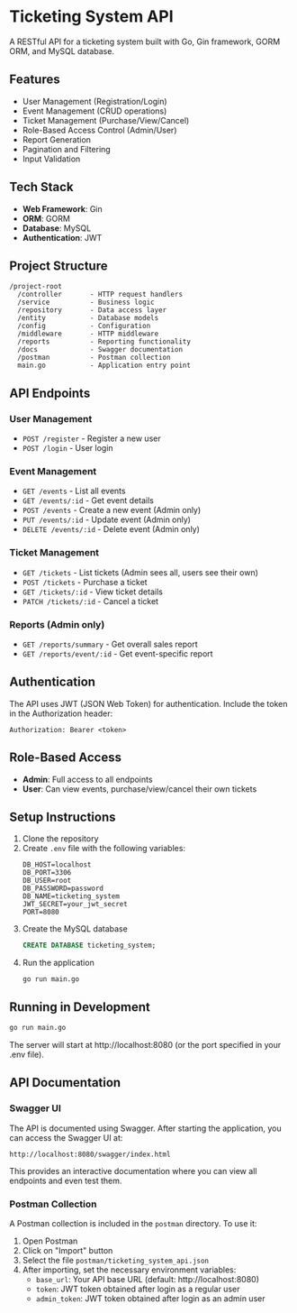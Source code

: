 # Ticketing System API

A RESTful API for a ticketing system built with Go, Gin framework, GORM ORM, and MySQL database.

## Features

- User Management (Registration/Login)
- Event Management (CRUD operations)
- Ticket Management (Purchase/View/Cancel)
- Role-Based Access Control (Admin/User)
- Report Generation
- Pagination and Filtering
- Input Validation

## Tech Stack

- **Web Framework**: Gin
- **ORM**: GORM
- **Database**: MySQL
- **Authentication**: JWT

## Project Structure

```
/project-root
  /controller       - HTTP request handlers
  /service          - Business logic
  /repository       - Data access layer
  /entity           - Database models
  /config           - Configuration
  /middleware       - HTTP middleware
  /reports          - Reporting functionality
  /docs             - Swagger documentation
  /postman          - Postman collection
  main.go           - Application entry point
```

## API Endpoints

### User Management

- `POST /register` - Register a new user
- `POST /login` - User login

### Event Management

- `GET /events` - List all events
- `GET /events/:id` - Get event details
- `POST /events` - Create a new event (Admin only)
- `PUT /events/:id` - Update event (Admin only)
- `DELETE /events/:id` - Delete event (Admin only)

### Ticket Management

- `GET /tickets` - List tickets (Admin sees all, users see their own)
- `POST /tickets` - Purchase a ticket
- `GET /tickets/:id` - View ticket details
- `PATCH /tickets/:id` - Cancel a ticket

### Reports (Admin only)

- `GET /reports/summary` - Get overall sales report
- `GET /reports/event/:id` - Get event-specific report

## Authentication

The API uses JWT (JSON Web Token) for authentication. Include the token in the Authorization header:

```
Authorization: Bearer <token>
```

## Role-Based Access

- **Admin**: Full access to all endpoints
- **User**: Can view events, purchase/view/cancel their own tickets

## Setup Instructions

1. Clone the repository
2. Create `.env` file with the following variables:
   ```
   DB_HOST=localhost
   DB_PORT=3306
   DB_USER=root
   DB_PASSWORD=password
   DB_NAME=ticketing_system
   JWT_SECRET=your_jwt_secret
   PORT=8080
   ```
3. Create the MySQL database
   ```sql
   CREATE DATABASE ticketing_system;
   ```
4. Run the application
   ```
   go run main.go
   ```

## Running in Development

```bash
go run main.go
```

The server will start at http://localhost:8080 (or the port specified in your .env file).

## API Documentation

### Swagger UI

The API is documented using Swagger. After starting the application, you can access the Swagger UI at:

```
http://localhost:8080/swagger/index.html
```

This provides an interactive documentation where you can view all endpoints and even test them.

### Postman Collection

A Postman collection is included in the `postman` directory. To use it:

1. Open Postman
2. Click on "Import" button
3. Select the file `postman/ticketing_system_api.json`
4. After importing, set the necessary environment variables:
   - `base_url`: Your API base URL (default: http://localhost:8080)
   - `token`: JWT token obtained after login as a regular user
   - `admin_token`: JWT token obtained after login as an admin user
